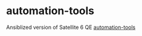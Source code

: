 # automation-tools

Ansiblized version of Satellite 6 QE [automation-tools](https://github.com/SatelliteQE/automation-tools)
